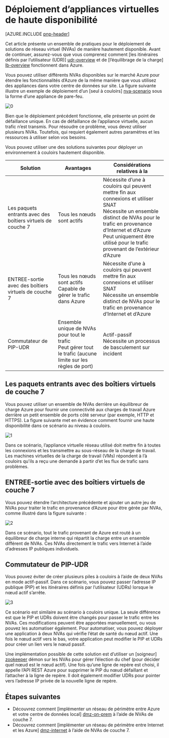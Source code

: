 <properties
   pageTitle="Déploiement d’appliances virtuelles de haute disponibilité | Microsoft Azure"
   description="Comment déployer des équipements de réseau virtuel de haute disponibilité."
   services=""
   documentationCenter="na"
   authors="telmosampaio"
   manager="christb"
   editor=""
   tags=""/>

<tags
   ms.service="guidance"
   ms.devlang="na"
   ms.topic="article"
   ms.tgt_pltfrm="na"
   ms.workload="na"
   ms.date="09/21/2016"
   ms.author="telmos"/>

# <a name="deploying-virtual-appliances-in-high-availability"></a>Déploiement d’appliances virtuelles de haute disponibilité

[AZURE.INCLUDE [pnp-header](../../includes/guidance-pnp-header-include.md)]

Cet article présente un ensemble de pratiques pour le déploiement de solutions de réseau virtuel (NVAs) de manière hautement disponible. Avant de continuer, assurez-vous que vous comprenez comment [les itinéraires définis par l’utilisateur (UDR)] [ udr-overview] et de [l’équilibrage de la charge] [ lb-overview] fonctionnent dans Azure.

Vous pouvez utiliser différents NVAs disponibles sur le marché Azure pour étendre les fonctionnalités d’Azure de la même manière que vous utilisez des appliances dans votre centre de données sur site. La figure suivante illustre un exemple de déploiement d’un [seul à couloirs] [ nva-scenario] sous la forme d’une appliance de pare-feu. 

![[0]][0]

Bien que le déploiement précédent fonctionne, elle présente un point de défaillance unique. En cas de défaillance de l’appliance virtuelle, aucun trafic n’est transmis. Pour résoudre ce problème, vous devez utiliser plusieurs NVAs. Toutefois, qui requiert également autres paramètres et les ressources à utiliser selon vos besoins.

Vous pouvez utiliser une des solutions suivantes pour déployer un environnement à couloirs hautement disponible.

|Solution|Avantages|Considérations relatives à la|
|---|---|---|
|Les paquets entrants avec des boîtiers virtuels de couche 7|Tous les nœuds sont actifs|Nécessite d’une à couloirs qui peuvent mettre fin aux connexions et utiliser SNAT<br/>Nécessite un ensemble distinct de NVAs pour le trafic en provenance d’Internet et d’Azure<br/>Peut uniquement être utilisé pour le trafic provenant de l’extérieur d’Azure|
|ENTREE-sortie avec des boîtiers virtuels de couche 7|Tous les nœuds sont actifs<br/>Capable de gérer le trafic dans Azure |Nécessite d’une à couloirs qui peuvent mettre fin aux connexions et utiliser SNAT<br/>Nécessite un ensemble distinct de NVAs pour le trafic en provenance d’Internet et d’Azure|
|Commutateur de PIP-UDR|Ensemble unique de NVAs pour tout le trafic<br/>Peut gérer tout le trafic (aucune limite sur les règles de port)|Actif-passif<br/>Nécessite un processus de basculement sur incident|

## <a name="ingress-with-layer-7-virtual-appliances"></a>Les paquets entrants avec des boîtiers virtuels de couche 7
Vous pouvez utiliser un ensemble de NVAs derrière un équilibreur de charge Azure pour fournir une connectivité aux charges de travail Azure derrière un petit ensemble de ports côté serveur (par exemple, HTTP et HTTPS). La figure suivante met en évidence comment fournir une haute disponibilité dans ce scénario au niveau à couloirs.

![[1]][1]

Dans ce scénario, l’appliance virtuelle réseau utilisé doit mettre fin à toutes les connexions et les transmettre au sous-réseau de la charge de travail. Les machines virtuelles de la charge de travail (VMs) répondent à l’à couloirs qu'ils a reçu une demande à partir d’et les flux de trafic sans problèmes. 

## <a name="ingress-egress-with-layer-7-virtual-appliances"></a>ENTREE-sortie avec des boîtiers virtuels de couche 7
Vous pouvez étendre l’architecture précédente et ajouter un autre jeu de NVAs pour traiter le trafic en provenance d’Azure pour être gérée par NVAs, comme illustré dans la figure suivante :

![[2]][2]

Dans ce scénario, tout le trafic provenant de Azure est routé à un équilibreur de charge interne qui répartit la charge entre un ensemble différent de NVAs. Ces NVAs directement le trafic vers Internet à l’aide d’adresses IP publiques individuels. 

## <a name="pip-udr-switch"></a>Commutateur de PIP-UDR
Vous pouvez éviter de créer plusieurs piles à couloirs à l’aide de deux NVAs en mode actif-passif. Dans ce scénario, vous pouvez passer l’adresse IP publique (PIP) et les itinéraires définis par l’utilisateur (UDRs) lorsque le nœud actif s’arrête.  

![[3]][3]

Ce scénario est similaire au scénario à couloirs unique. La seule différence est que le PIP et UDRs doivent être changés pour passer le trafic entre les NVAs. Ces modifications peuvent être apportées manuellement, ou vous pouvez les automatiser également. Pour automatiser, vous pouvez déployer une application à deux NVAs qui vérifie l’état de santé du nœud actif. Une fois le nœud actif vers le bas, votre application peut modifier le PIP et UDRs pour créer un lien vers le nœud passif.

Une implémentation possible de cette solution est d’utiliser un [soigneur] [ zookeeper] démon sur les NVAs pour gérer l’élection du chef (pour décider quel nœud est le nœud actif). Une fois qu’une ligne de repère est choisi, il appelle l’API REST Azure pour supprimer le PIP du nœud défaillant et l’attacher à la ligne de repère. Il doit également modifier UDRs pour pointer vers l’adresse IP privée de la nouvelle ligne de repère.

## <a name="next-steps"></a>Étapes suivantes

- Découvrez comment [implémenter un réseau de périmètre entre Azure et votre centre de données local] [ dmz-on-prem] à l’aide de NVAs de couche 7.
- Découvrez comment [implémenter un réseau de périmètre entre Internet et les Azure] [ dmz-internet] à l’aide de NVAs de couche 7.

<!-- links -->
[udr-overview]: ../virtual-network/virtual-networks-udr-overview.md
[lb-overview]: ../load-balancer/load-balancer-overview.md
[zookeeper]: https://zookeeper.apache.org/
[nva-scenario]: ../virtual-network/virtual-network-scenario-udr-gw-nva.md
[dmz-on-prem]: guidance-iaas-ra-secure-vnet-hybrid.md
[dmz-internet]: guidance-iaas-ra-secure-vnet-dmz.md

<!-- images -->
[0]: ./media/guidance-nva-ha/single-nva.png "Seule architecture à couloirs"
[1]: ./media/guidance-nva-ha/l7-ingress.png "Pénétration de couche 7"
[2]: ./media/guidance-nva-ha/l7-ingress-egress.png "Couche 7 entrant et sortant"
[3]: ./media/guidance-nva-ha/active-passive.png "Cluster actif-passif"
